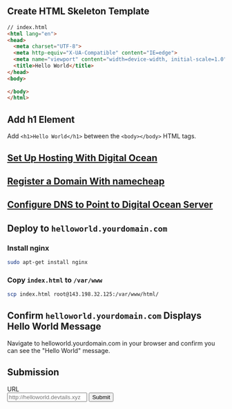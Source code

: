 ## Create HTML Skeleton Template

```html
// index.html
<html lang="en">
<head>
  <meta charset="UTF-8">
  <meta http-equiv="X-UA-Compatible" content="IE=edge">
  <meta name="viewport" content="width=device-width, initial-scale=1.0">
  <title>Hello World</title>
</head>
<body>
  
</body>
</html>
```

## Add h1 Element

Add `<h1>Hello World</h1>` between the `<body></body>` HTML tags.

## [Set Up Hosting With Digital Ocean](/posts/how-to-set-up-hosting-with-digitalocean)
## [Register a Domain With namecheap](/posts/how-to-register-domain-with-namecheap)

## [Configure DNS to Point to Digital Ocean Server](/posts/how-to-configure-namecheap-dns-to-point-domain-to-digitalocean-server)

## Deploy to `helloworld.yourdomain.com`

### Install nginx

```bash
sudo apt-get install nginx
```

### Copy `index.html` to `/var/www`

```bash
scp index.html root@143.198.32.125:/var/www/html/
```

## Confirm `helloworld.yourdomain.com` Displays Hello World Message

Navigate to helloworld.yourdomain.com in your browser and confirm you can see the "Hello World" message.

## Submission

<form id="submit">
  <label for="url">URL</label><br>
  <input name="url" placeholder="http://helloworld.devtails.xyz"/>
  <input type="submit">
</form>

<script>
  console.log("Hello")
  const form = document.getElementById("submit");
  console.log(form)

  form.addEventListener("submit", submitProject)

  function submitProject(e) {
    e.preventDefault();
    console.log("submit")
  }
</script>